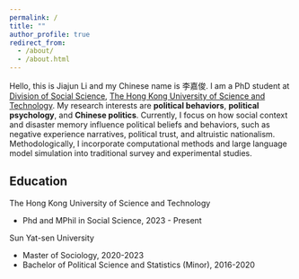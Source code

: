 ```yaml
---
permalink: /
title: ""
author_profile: true
redirect_from: 
  - /about/
  - /about.html
---
```


Hello, this is Jiajun Li and my Chinese name is 李嘉俊. I am a PhD student at [Division of Social Science](https://sosc.hkust.edu.hk/), [The Hong Kong University of Science and Technology](https://hkust.edu.hk/). My research interests are **political behaviors**, **political psychology**, and **Chinese politics**. Currently, I focus on how social context and disaster memory influence political beliefs and behaviors, such as negative experience narratives, political trust, and altruistic nationalism. Methodologically, I incorporate computational methods and large language model simulation into traditional survey and experimental studies.  

## Education

The Hong Kong University of Science and Technology
- Phd and MPhil in Social Science, 2023 - Present

Sun Yat-sen University
- Master of Sociology, 2020-2023
- Bachelor of Political Science and Statistics (Minor), 2016-2020



